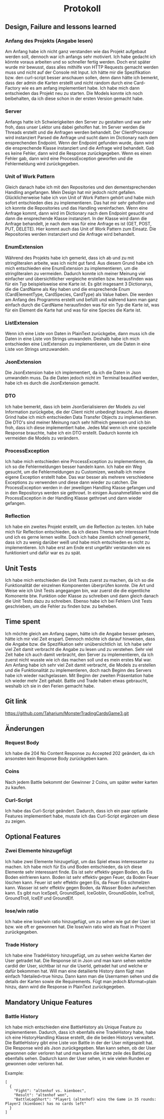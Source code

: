 <div style="text-align: center;"><h1>Protokoll</h1></div>

## Design, Failure and lessons learned

### Anfang des Projekts (Angabe lesen)
Am Anfang habe ich nicht ganz verstanden wie das Projekt aufgebaut werden soll, dennoch war ich anfangs sehr motiviert.
Ich habe gedacht ich könnte voraus arbeiten und so schneller fertig werden. Doch erst später wurde mir bewusst, dass
alles mithilfe von HTTP Requests gemacht werden muss und nicht auf der Console mit Input. Ich hätte mir die 
Spezifikation bzw. den curl-script besser anschauen sollen, denn dann hätte ich bemerkt, dass der admin die Karten 
erstellt und nicht random durch eine Card-Factory wie es am anfang implementiert habe. Ich habe mich dann entschieden 
das Projekt neu zu starten. Die Models konnte ich noch beibehalten, da ich diese schon in der ersten Version gemacht 
habe.

### Server
Anfangs hatte ich Schwierigkeiten den Server zu gestalten und war sehr froh, dass unser Lektor uns dabei geholfen hat.
Im Server werden die Threads erstellt und die Anfragen werden behandelt. Der ClientProcessor wird instanziert Parsed 
die Anfrage und sucht dann im Dictionary nach dem ensprechenden Endpoint. Wenn der Endpoint gefunden wurde, dann wird
die ensprechende Klasse instanziert und die Anfrage wird behandelt. Gab es keine Fehler, dann wird die Response
zurückgegeben. Wenn es einen Fehler gab, dann wird eine ProcessException geworfen und die Fehlermeldung wird
zurückgegeben.

### Unit of Work Pattern
Gleich danach habe ich mit den Repositories und den dementsprechenden Handling angefangen. Mein Design hat mir jedoch
nicht gefallen. Glücklicherweise habe ich von Unit of Work Pattern gehört und habe mich sofort entschieden dies zu 
implementieren. Das hat mir sehr geholfen und ich konnte die Repositories und das Handling vereinfachen. Wenn eine 
Anfrage kommt, dann wird im Dictionary nach dem Endpoint gesucht und dann die ensprechende Klasse instanziert. In der 
Klasse wird dann die Anfrage behandelt, je nach dem was für eine Anfrage es ist (GET, POST, PUT, DELETE). Hier kommt 
auch das Unit of Work Pattern zum Einsatz. Die Repositories werden instanziert und die Anfrage wird behandelt.

### EnumExtension
Während des Projekts habe ich gemerkt, dass ich ab und zu mit stringliteralen arbeite, was ich nicht gut fand. Aus 
diesem Grund habe ich mich entschieden eine EnumExtension zu implementieren, um die stringliteralen zu vermeiden. 
Dadurch konnte ich meiner Meinung viel einfacher und übersichtlicher vergleiche erstellen bzw. herausfinden was für ein
Typ beispielsweise eine Karte ist. Es gibt insgesamt 3 Dictionarys, die die CardName als Key haben und die ensprechende
Enum (CardElementType, CardSpecies, CardType) als Value haben. Die werden am Anfang des Programms erstellt und befüllt
und während kann man ganz einfach durch die CardName herausfinden was für ein Typ die Karte ist, was für ein Element die
Karte hat und was für eine Species die Karte ist.

### ListExtension
Wenn ich eine Liste von Daten in PlainText zurückgebe, dann muss ich die Daten in eine Liste von Strings umwandeln.
Deshalb habe ich mich entschieden eine ListExtension zu implementieren, um die Daten in eine Liste von Strings
umzuwandeln. 

### JsonExtension
Die JsonExtension habe ich implementiert, da ich die Daten in Json umwandeln muss. Da die Daten jedoch nicht im Terminal
beautified werden, habe ich es durch die JsonExtension gemacht.

### DTO
Ich habe bemerkt, dass ich beim JsonSerialisieren der Models zu viel Information zurückgebe, die der Client nicht 
unbedingt braucht. Aus diesem Grind habe ich mich entschieden Data Transfer Objects zu implementieren. Die DTO's sind 
meiner Meinung nach sehr hilfreich gewesen und ich bin froh, dass ich diese implementiert habe. Jedes Mal wenn ich eine
spezielle Response brauchte, habe ich ein DTO erstellt. Dadurch konnte ich vermeiden die Models zu verändern.

### ProcessException
Ich habe mich entschieden eine ProcessException zu implementieren, da ich so die Fehlermeldungen besser handeln kann.
Ich habe ein Weg gesucht, um die Fehlermeldungen zu Customizen, weshalb ich meine eigene Exception erstellt habe. Das
war besser als mehrere verschiedene Exceptions zu verwenden und diese dann wieder zu catchen. Die ProcessException
werden in der jeweiligen Handling Klasse gefangen und in den Repositorys werden sie gethrowt. In einigen Ausnahmefällen
wird die ProcessException in der Handling Klasse gethrowt und dann wieder gefangen.

### Reflection
Ich habe ein zweites Projekt erstellt, um die Reflection zu testen. Ich habe mich für Reflection entschieden, da ich
dieses Thema sehr interessant finde und ich es gerne lernen wollte. Doch ich habe ziemlich schnell gemerkt, dass ich zu
wenig darüber weiß und habe mich entschieden es nicht zu implementieren. Ich habe erst am Ende erst ungefähr verstanden
wie es funktioniert und dafür war es zu spät.

## Unit Tests
Ich habe mich entschieden die Unit Tests zuerst zu machen, da ich so die Funktionalität der einzelnen Komponenten 
überprüfen konnte. Die Art und Weise wie ich Unit Tests angegangen bin, war zuerst die die eigentliche Komonente btw. 
Funktion oder Klasse zu schreiben und dann gleich danach die Unit Tests dazu zu schreiben. Ebenso habe ich bei Fehlern
Unit Tests geschrieben, um die Fehler zu finden bzw. zu beheben.

## Time spent
Ich möchte gleich am Anfang sagen, hätte ich die Angabe besser gelesen, hätte ich mir viel Zeit erspart. Dennoch möchte
ich darauf hinweisen, dass die Angabe bzw. die Spezifikation sehr unübersichtlich ist. Ich habe sehr viel Zeit damit
verbracht die Angabe zu lesen und zu verstehen. Sehr viel Zeit habe ich auch damit verbracht, den Server zu 
implementieren, da ich zuerst nicht wusste wie ich das machen soll und es mein erstes Mal war.
Am Anfang habe ich sehr viel Zeit damit verbracht, die Models zu erstellen und die Funktionalität zu implementieren, 
doch nach Beginn des Servers habe ich wieder nachgelassen. Mit Beginn der zweiten Präsentation habe ich wieder mehr
Zeit gehabt. Battle und Trade haben etwas gebraucht, weshalb ich sie in den Ferien gemacht habe. 

## Git link
https://github.com/Taharium/MonsterTradingCardsGame3.git

## Änderungen

### Request Body
Ich habe die 204 No Content Response zu Accepted 202 geändert, da ich ansonsten kein Response Body zurückgeben kann.

### Coins
Nach jedem Battle bekommt der Gewinner 2 Coins, um später weiter karten zu kaufen.

### Curl-Script
Ich habe das Curl-Script geändert. Dadurch, dass ich ein paar optianle Features implementiert habe, musste ich das
Curl-Script ergänzen um diese zu zeigen.

## Optional Features

### Zwei Elemente hinzugefügt
Ich habe zwei Elemente hinzugefügt, um das Spiel etwas interessanter zu machen. Ich habe mich für Eis und Boden
entschieden, da ich diese Elemente sehr interessant finde. Eis ist sehr effektiv gegen Boden, da Eis Boden einfrieren
kann. Boden ist sehr effektiv gegen Feuer, da Boden Feuer löschen kann. Feuer ist sehr effektiv gegen Eis, da Feuer Eis
schmelzen kann. Wasser ist sehr effektiv gegen Boden, da Wasser Boden aufweichen kann. Es gibt nun IceSpell, 
GroundSpell, IceGoblin, GroundGoblin, IceTroll, GroundTroll, IceElf und GroundElf.

### lose/win ratio
Ich habe eine lose/win ratio hinzugefügt, um zu sehen wie gut der User ist bzw. wie oft er gewonnen hat. Die lose/win 
ratio wird als float in Prozent zurückgegeben.

### Trade History
Ich habe eine TradeHistory hinzugefügt, um zu sehen welche Karten der User getradet hat. Die Response ist in Json
und man kann sehen welche cardid der User, sichtbar ist nur die UserId, getradet hat und welche er dafür bekommen hat.
Will man eine detailierte History dann fügt man einfach ?detailed=true hinzu. Dann kann man die Usernamen sehen 
und die details der Karten sowie die Requirements. Fügt man jedoch &format=plain hinzu, dann wird die Response in 
PlainText zurückgegeben.

## Mandatory Unique Features

### Battle History
Ich habe mich entschieden eine BattleHistory als Unique Feature zu implementieren. Dadurch, dass ich ebenfalls eine
TradeHistory habe, habe ich eine HistoryHandling Klasse erstellt, die die beiden Historys verwaltet. Die BattleHistory
gibt eine Liste von Battle in der der User mitgespielt hat. Die Response wird als Json zurückgegeben. Man kann
sehen, ob der User gewonnen oder verloren hat und man kann die letzte zeile des BattleLog ebenfalls sehen. Dadurch kann 
der User sehen, in wie vielen Runden er gewonnen oder verloren hat.

Example:
```
[
  {
    "Fight": "altenhof vs. kienboec",
    "Result": "altenhof won",
    "BattleLogShort": "Player1 (altenhof) wins the Game in 35 rounds: Player2 (kienboec) has no cards left"
  }
]
```
